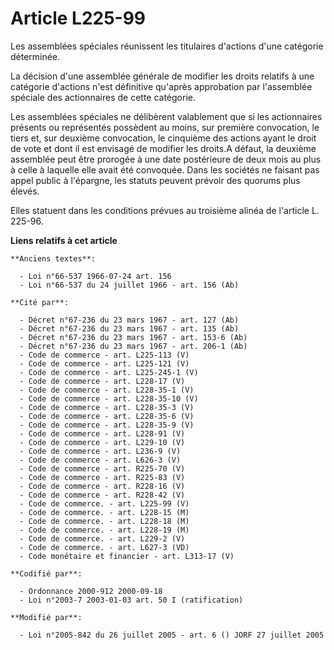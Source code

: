 # Article L225-99

Les assemblées spéciales réunissent les titulaires d'actions d'une catégorie déterminée. 

La décision d'une assemblée générale de modifier les droits relatifs à une catégorie d'actions n'est définitive qu'après
approbation par l'assemblée spéciale des actionnaires de cette catégorie. 

Les assemblées spéciales ne délibèrent valablement que si les actionnaires présents ou représentés possèdent au moins, sur
première convocation, le tiers et, sur deuxième convocation, le cinquième des actions ayant le droit de vote et dont il est
envisagé de modifier les droits.A défaut, la deuxième assemblée peut être prorogée à une date postérieure de deux mois au
plus à celle à laquelle elle avait été convoquée. Dans les sociétés ne faisant pas appel public à l'épargne, les statuts
peuvent prévoir des quorums plus élevés. 

Elles statuent dans les conditions prévues au troisième alinéa de l'article L. 225-96.

**Liens relatifs à cet article**

	**Anciens textes**:

	  - Loi n°66-537 1966-07-24 art. 156
	  - Loi n°66-537 du 24 juillet 1966 - art. 156 (Ab)

	**Cité par**:

	  - Décret n°67-236 du 23 mars 1967 - art. 127 (Ab)
	  - Décret n°67-236 du 23 mars 1967 - art. 135 (Ab)
	  - Décret n°67-236 du 23 mars 1967 - art. 153-6 (Ab)
	  - Décret n°67-236 du 23 mars 1967 - art. 206-1 (Ab)
	  - Code de commerce - art. L225-113 (V)
	  - Code de commerce - art. L225-121 (V)
	  - Code de commerce - art. L225-245-1 (V)
	  - Code de commerce - art. L228-17 (V)
	  - Code de commerce - art. L228-35-1 (V)
	  - Code de commerce - art. L228-35-10 (V)
	  - Code de commerce - art. L228-35-3 (V)
	  - Code de commerce - art. L228-35-6 (V)
	  - Code de commerce - art. L228-35-9 (V)
	  - Code de commerce - art. L228-91 (V)
	  - Code de commerce - art. L229-10 (V)
	  - Code de commerce - art. L236-9 (V)
	  - Code de commerce - art. L626-3 (V)
	  - Code de commerce - art. R225-70 (V)
	  - Code de commerce - art. R225-83 (V)
	  - Code de commerce - art. R228-16 (V)
	  - Code de commerce - art. R228-42 (V)
	  - Code de commerce. - art. L225-99 (V)
	  - Code de commerce. - art. L228-15 (M)
	  - Code de commerce. - art. L228-18 (M)
	  - Code de commerce. - art. L228-19 (M)
	  - Code de commerce. - art. L229-2 (V)
	  - Code de commerce. - art. L627-3 (VD)
	  - Code monétaire et financier - art. L313-17 (V)

	**Codifié par**:

	  - Ordonnance 2000-912 2000-09-18
	  - Loi n°2003-7 2003-01-03 art. 50 I (ratification)

	**Modifié par**:

	  - Loi n°2005-842 du 26 juillet 2005 - art. 6 () JORF 27 juillet 2005
